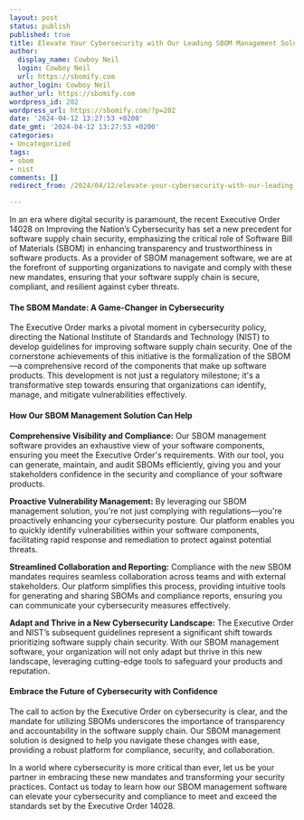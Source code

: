 ```yaml
---
layout: post
status: publish
published: true
title: Elevate Your Cybersecurity with Our Leading SBOM Management Solution
author:
  display_name: Cowboy Neil
  login: Cowboy Neil
  url: https://sbomify.com
author_login: Cowboy Neil
author_url: https://sbomify.com
wordpress_id: 202
wordpress_url: https://sbomify.com/?p=202
date: '2024-04-12 13:27:53 +0200'
date_gmt: '2024-04-12 13:27:53 +0200'
categories:
- Uncategorized
tags:
- sbom
- nist
comments: []
redirect_from: /2024/04/12/elevate-your-cybersecurity-with-our-leading-sbom-management-solution/

---
```


In an era where digital security is paramount, the recent Executive Order 14028 on Improving the Nation’s Cybersecurity has set a new precedent for software supply chain security, emphasizing the critical role of Software Bill of Materials (SBOM) in enhancing transparency and trustworthiness in software products. As a provider of SBOM management software, we are at the forefront of supporting organizations to navigate and comply with these new mandates, ensuring that your software supply chain is secure, compliant, and resilient against cyber threats.

#### The SBOM Mandate: A Game-Changer in Cybersecurity

The Executive Order marks a pivotal moment in cybersecurity policy, directing the National Institute of Standards and Technology (NIST) to develop guidelines for improving software supply chain security. One of the cornerstone achievements of this initiative is the formalization of the SBOM—a comprehensive record of the components that make up software products. This development is not just a regulatory milestone; it's a transformative step towards ensuring that organizations can identify, manage, and mitigate vulnerabilities effectively.

#### How Our SBOM Management Solution Can Help

**Comprehensive Visibility and Compliance:** Our SBOM management software provides an exhaustive view of your software components, ensuring you meet the Executive Order's requirements. With our tool, you can generate, maintain, and audit SBOMs efficiently, giving you and your stakeholders confidence in the security and compliance of your software products.

**Proactive Vulnerability Management:** By leveraging our SBOM management solution, you're not just complying with regulations—you're proactively enhancing your cybersecurity posture. Our platform enables you to quickly identify vulnerabilities within your software components, facilitating rapid response and remediation to protect against potential threats.

**Streamlined Collaboration and Reporting:** Compliance with the new SBOM mandates requires seamless collaboration across teams and with external stakeholders. Our platform simplifies this process, providing intuitive tools for generating and sharing SBOMs and compliance reports, ensuring you can communicate your cybersecurity measures effectively.

**Adapt and Thrive in a New Cybersecurity Landscape:** The Executive Order and NIST’s subsequent guidelines represent a significant shift towards prioritizing software supply chain security. With our SBOM management software, your organization will not only adapt but thrive in this new landscape, leveraging cutting-edge tools to safeguard your products and reputation.

#### Embrace the Future of Cybersecurity with Confidence

The call to action by the Executive Order on cybersecurity is clear, and the mandate for utilizing SBOMs underscores the importance of transparency and accountability in the software supply chain. Our SBOM management solution is designed to help you navigate these changes with ease, providing a robust platform for compliance, security, and collaboration.

In a world where cybersecurity is more critical than ever, let us be your partner in embracing these new mandates and transforming your security practices. Contact us today to learn how our SBOM management software can elevate your cybersecurity and compliance to meet and exceed the standards set by the Executive Order 14028.
